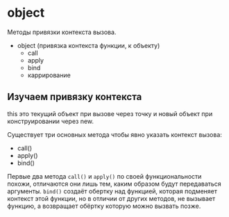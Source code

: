 # object
Методы привязки контекста вызова.

- object (привязка контекста функции, к объекту)
  - call
  - apply
  - bind
  - каррирование

## Изучаем привязку контекста
this это текущий объект при вызове через точку и новый объект при конструировании через new.  

Существует три основных метода чтобы явно указать контекст вызова:
- call()
- apply()
- bind()

Первые два метода `call()` и `apply()` по своей функциональности похожи, отличаются они лишь тем, каким образом будут передаваться аргументы. `bind()` создаёт обертку над функцией, которая подменяет контекст этой функции, но в отличии от других методов, не вызывает функцию, а возвращает обёртку которую можно вызвать позже.
